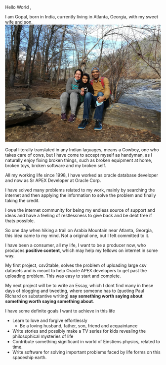 Hello World ,

I am Gopal, born in India, currently living in Atlanta, Georgia, with my sweet wife and son. 
![Family](https://github.com/gopalmallya/gopalmallya/blob/master/family.jpg?raw=true)

Gopal literally translated in any Indian laguages, means a Cowboy, one who takes care of cows, but I have come to accept myself as handyman, as I naturally enjoy  fixing broken things, such as broken equipment at home, broken toys, broken software and my broken self. 

All my working life since 1998, I have worked as oracle database developer and now as Sr APEX Developer at Oracle Corp. 

I have solved many problems related to my work, mainly by searching the internet and then applying the information to solve the problem and finally taking the credit. 

I owe the internet community for being my endless source of support and ideas and have a feeling of restlessness to give back and be debt free if thats possible.

So one day when hiking a trail on Arabia Mountain near Atlanta, Georgia, this idea came to my mind. Not a original one, but I felt committed to it.

I have been a consumer, all my life, I want to be a producer now, who produces **positive content**,
which may help my fellows on internet in some way. 

My first project, csv2table, solves the problem of uploading large csv datasets and is meant to help Oracle APEX developers to get past the uploading problem. This was easy to start and complete.

My next project will be to write an Essay, which I dont find many in these days of blogging and tweeting, where someone has to (quoting Paul RIchard on substantive writing) **say something worth saying about something worth saying something about**. 

I have some definite goals I want to achieve in this life

- Learn to love and forgive effortlessly
  - Be a loving husband, father, son, friend and acquaintance
- Write stories and possibly make a TV series for kids revealing the philosophical mysteries of life
- Contribute something significant in world of Einstiens physics, related to time.
- Write software for solving important problems faced by life forms on this spaceship earth.




